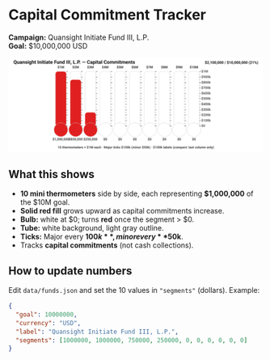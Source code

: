 # Capital Commitment Tracker

**Campaign:** Quansight Initiate Fund III, L.P.  
**Goal:** $10,000,000 USD

![Capital Commitments Thermometers](./thermometer.svg?v=20250811083307-16874929282-1)

## What this shows
- **10 mini thermometers** side by side, each representing **$1,000,000** of the $10M goal.
- **Solid red fill** grows upward as capital commitments increase.
- **Bulb:** white at $0; turns **red** once the segment > $0.
- **Tube:** white background, light gray outline.
- **Ticks:** Major every **$100k**, minor every **$50k**.
- Tracks **capital commitments** (not cash collections).

## How to update numbers
Edit `data/funds.json` and set the 10 values in `"segments"` (dollars). Example:
```json
{
  "goal": 10000000,
  "currency": "USD",
  "label": "Quansight Initiate Fund III, L.P.",
  "segments": [1000000, 1000000, 750000, 250000, 0, 0, 0, 0, 0, 0]
}
